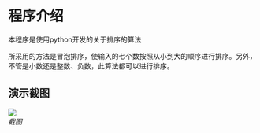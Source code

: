 # 程序介绍
本程序是使用python开发的关于排序的算法

所采用的方法是冒泡排序，使输入的七个数按照从小到大的顺序进行排序。另外，不管是小数还是整数、负数，此算法都可以进行排序。

## 演示截图

![](捕获.png)  
*截图*
